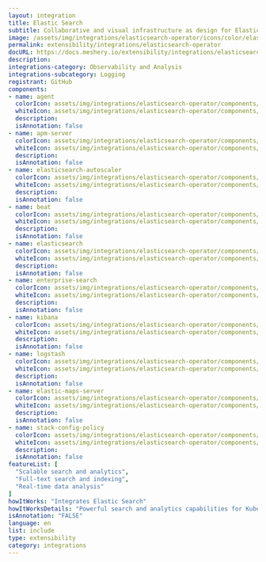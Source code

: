 ```yaml
---
layout: integration
title: Elastic Search
subtitle: Collaborative and visual infrastructure as design for Elastic Search
image: /assets/img/integrations/elasticsearch-operator/icons/color/elasticsearch-operator-color.svg
permalink: extensibility/integrations/elasticsearch-operator
docURL: https://docs.meshery.io/extensibility/integrations/elasticsearch-operator
description: 
integrations-category: Observability and Analysis
integrations-subcategory: Logging
registrant: GitHub
components: 
- name: agent
  colorIcon: assets/img/integrations/elasticsearch-operator/components/agent/icons/color/agent-color.svg
  whiteIcon: assets/img/integrations/elasticsearch-operator/components/agent/icons/white/agent-white.svg
  description: 
  isAnnotation: false
- name: apm-server
  colorIcon: assets/img/integrations/elasticsearch-operator/components/apm-server/icons/color/apm-server-color.svg
  whiteIcon: assets/img/integrations/elasticsearch-operator/components/apm-server/icons/white/apm-server-white.svg
  description: 
  isAnnotation: false
- name: elasticsearch-autoscaler
  colorIcon: assets/img/integrations/elasticsearch-operator/components/elasticsearch-autoscaler/icons/color/elasticsearch-autoscaler-color.svg
  whiteIcon: assets/img/integrations/elasticsearch-operator/components/elasticsearch-autoscaler/icons/white/elasticsearch-autoscaler-white.svg
  description: 
  isAnnotation: false
- name: beat
  colorIcon: assets/img/integrations/elasticsearch-operator/components/beat/icons/color/beat-color.svg
  whiteIcon: assets/img/integrations/elasticsearch-operator/components/beat/icons/white/beat-white.svg
  description: 
  isAnnotation: false
- name: elasticsearch
  colorIcon: assets/img/integrations/elasticsearch-operator/components/elasticsearch/icons/color/elasticsearch-color.svg
  whiteIcon: assets/img/integrations/elasticsearch-operator/components/elasticsearch/icons/white/elasticsearch-white.svg
  description: 
  isAnnotation: false
- name: enterprise-search
  colorIcon: assets/img/integrations/elasticsearch-operator/components/enterprise-search/icons/color/enterprise-search-color.svg
  whiteIcon: assets/img/integrations/elasticsearch-operator/components/enterprise-search/icons/white/enterprise-search-white.svg
  description: 
  isAnnotation: false
- name: kibana
  colorIcon: assets/img/integrations/elasticsearch-operator/components/kibana/icons/color/kibana-color.svg
  whiteIcon: assets/img/integrations/elasticsearch-operator/components/kibana/icons/white/kibana-white.svg
  description: 
  isAnnotation: false
- name: logstash
  colorIcon: assets/img/integrations/elasticsearch-operator/components/logstash/icons/color/logstash-color.svg
  whiteIcon: assets/img/integrations/elasticsearch-operator/components/logstash/icons/white/logstash-white.svg
  description: 
  isAnnotation: false
- name: elastic-maps-server
  colorIcon: assets/img/integrations/elasticsearch-operator/components/elastic-maps-server/icons/color/elastic-maps-server-color.svg
  whiteIcon: assets/img/integrations/elasticsearch-operator/components/elastic-maps-server/icons/white/elastic-maps-server-white.svg
  description: 
  isAnnotation: false
- name: stack-config-policy
  colorIcon: assets/img/integrations/elasticsearch-operator/components/stack-config-policy/icons/color/stack-config-policy-color.svg
  whiteIcon: assets/img/integrations/elasticsearch-operator/components/stack-config-policy/icons/white/stack-config-policy-white.svg
  description: 
  isAnnotation: false
featureList: [
  "Scalable search and analytics",
  "Full-text search and indexing",
  "Real-time data analysis"
]
howItWorks: "Integrates Elastic Search"
howItWorksDetails: "Powerful search and analytics capabilities for Kubernetes data"
isAnnotation: "FALSE"
language: en
list: include
type: extensibility
category: integrations
---
```

